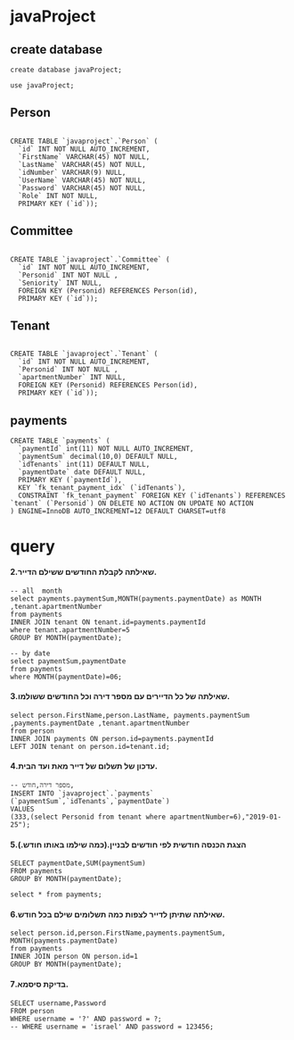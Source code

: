 # javaProject
## create database
```
create database javaProject;

use javaProject;
```
## Person
```

CREATE TABLE `javaproject`.`Person` (
  `id` INT NOT NULL AUTO_INCREMENT,
  `FirstName` VARCHAR(45) NOT NULL,
  `LastName` VARCHAR(45) NOT NULL,
  `idNumber` VARCHAR(9) NULL,
  `UserName` VARCHAR(45) NOT NULL,
  `Password` VARCHAR(45) NOT NULL,
  `Role` INT NOT NULL,
  PRIMARY KEY (`id`));

```
## Committee
```

CREATE TABLE `javaproject`.`Committee` (
  `id` INT NOT NULL AUTO_INCREMENT,
  `Personid` INT NOT NULL ,
  `Seniority` INT NULL,
  FOREIGN KEY (Personid) REFERENCES Person(id),
  PRIMARY KEY (`id`));

```
## Tenant
```

CREATE TABLE `javaproject`.`Tenant` (
  `id` INT NOT NULL AUTO_INCREMENT,
  `Personid` INT NOT NULL ,
  `apartmentNumber` INT NULL,
  FOREIGN KEY (Personid) REFERENCES Person(id),
  PRIMARY KEY (`id`));

```
## payments
```
CREATE TABLE `payments` (
  `paymentId` int(11) NOT NULL AUTO_INCREMENT,
  `paymentSum` decimal(10,0) DEFAULT NULL,
  `idTenants` int(11) DEFAULT NULL,
  `paymentDate` date DEFAULT NULL,
  PRIMARY KEY (`paymentId`),
  KEY `fk_tenant_payment_idx` (`idTenants`),
  CONSTRAINT `fk_tenant_payment` FOREIGN KEY (`idTenants`) REFERENCES `tenant` (`Personid`) ON DELETE NO ACTION ON UPDATE NO ACTION
) ENGINE=InnoDB AUTO_INCREMENT=12 DEFAULT CHARSET=utf8
```

# query
#### 2.שאילתה לקבלת החודשים ששילם הדייר.
```
-- all  month
select payments.paymentSum,MONTH(payments.paymentDate) as MONTH ,tenant.apartmentNumber
from payments
INNER JOIN tenant ON tenant.id=payments.paymentId
where tenant.apartmentNumber=5 
GROUP BY MONTH(paymentDate);

-- by date
select paymentSum,paymentDate
from payments
where MONTH(paymentDate)=06;
```


#### 3.שאילתה של כל הדיירים עם מספר דירה וכל החודשים ששולמו.
```
select person.FirstName,person.LastName, payments.paymentSum ,payments.paymentDate ,tenant.apartmentNumber
from person
INNER JOIN payments ON person.id=payments.paymentId
LEFT JOIN tenant on person.id=tenant.id;
```

#### 4.עדכון של תשלום של דייר מאת ועד הבית.
```
-- מספר דירה,חודש,
INSERT INTO `javaproject`.`payments`
(`paymentSum`,`idTenants`,`paymentDate`)
VALUES
(333,(select Personid from tenant where apartmentNumber=6),"2019-01-25");
```
#### 5.הצגת הכנסה חודשית לפי חודשים לבניין.(כמה שילמו באותו חודש.)
```
SELECT paymentDate,SUM(paymentSum)
FROM payments
GROUP BY MONTH(paymentDate);

select * from payments;
```

#### 6.שאילתה שתיתן לדייר לצפות כמה תשלומים שילם בכל חודש.
```
select person.id,person.FirstName,payments.paymentSum, MONTH(payments.paymentDate)
from payments 
INNER JOIN person ON person.id=1
GROUP BY MONTH(paymentDate);
```
#### 7.בדיקת סיסמא.
```
SELECT username,Password 
FROM person 
WHERE username = '?' AND password = ?;
-- WHERE username = 'israel' AND password = 123456;
```
